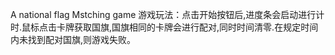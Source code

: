A national flag Mstching game
游戏玩法：点击开始按钮后,进度条会启动进行计时.鼠标点击卡牌获取国旗,国旗相同的卡牌会进行配对,同时时间清零.在规定时间内未找到配对国旗,则游戏失败。